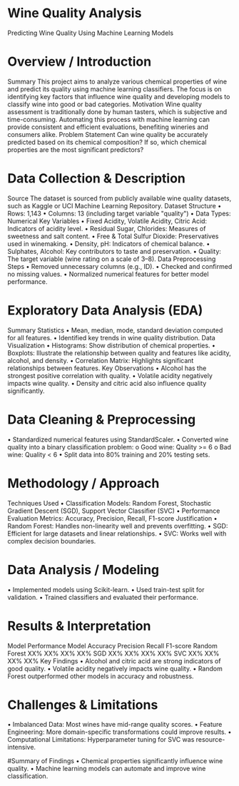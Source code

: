 # Wine Quality Analysis

Predicting Wine Quality Using Machine Learning Models

# Overview / Introduction
Summary
This project aims to analyze various chemical properties of wine and predict its quality using machine learning classifiers. The focus is on identifying key factors that influence wine quality and developing models to classify wine into good or bad categories.
Motivation
Wine quality assessment is traditionally done by human tasters, which is subjective and time-consuming. Automating this process with machine learning can provide consistent and efficient evaluations, benefiting wineries and consumers alike.
Problem Statement
Can wine quality be accurately predicted based on its chemical composition? If so, which chemical properties are the most significant predictors?

# Data Collection & Description
Source
The dataset is sourced from publicly available wine quality datasets, such as Kaggle or UCI Machine Learning Repository.
Dataset Structure
•	Rows: 1,143
•	Columns: 13 (including target variable "quality")
•	Data Types: Numerical
Key Variables
•	Fixed Acidity, Volatile Acidity, Citric Acid: Indicators of acidity level.
•	Residual Sugar, Chlorides: Measures of sweetness and salt content.
•	Free & Total Sulfur Dioxide: Preservatives used in winemaking.
•	Density, pH: Indicators of chemical balance.
•	Sulphates, Alcohol: Key contributors to taste and preservation.
•	Quality: The target variable (wine rating on a scale of 3–8).
Data Preprocessing Steps
•	Removed unnecessary columns (e.g., ID).
•	Checked and confirmed no missing values.
•	Normalized numerical features for better model performance.

# Exploratory Data Analysis (EDA)
Summary Statistics
•	Mean, median, mode, standard deviation computed for all features.
•	Identified key trends in wine quality distribution.
Data Visualization
•	Histograms: Show distribution of chemical properties.
•	Boxplots: Illustrate the relationship between quality and features like acidity, alcohol, and density.
•	Correlation Matrix: Highlights significant relationships between features.
Key Observations
•	Alcohol has the strongest positive correlation with quality.
•	Volatile acidity negatively impacts wine quality.
•	Density and citric acid also influence quality significantly.

# Data Cleaning & Preprocessing
•	Standardized numerical features using StandardScaler.
•	Converted wine quality into a binary classification problem: 
o	Good wine: Quality >= 6
o	Bad wine: Quality < 6
•	Split data into 80% training and 20% testing sets.

# Methodology / Approach
Techniques Used
•	Classification Models: Random Forest, Stochastic Gradient Descent (SGD), Support Vector Classifier (SVC)
•	Performance Evaluation Metrics: Accuracy, Precision, Recall, F1-score
Justification
•	Random Forest: Handles non-linearity well and prevents overfitting.
•	SGD: Efficient for large datasets and linear relationships.
•	SVC: Works well with complex decision boundaries.

# Data Analysis / Modeling
•	Implemented models using Scikit-learn.
•	Used train-test split for validation.
•	Trained classifiers and evaluated their performance.

# Results & Interpretation
Model Performance
Model	Accuracy	Precision	Recall	F1-score
Random Forest	XX%	XX%	XX%	XX%
SGD	XX%	XX%	XX%	XX%
SVC	XX%	XX%	XX%	XX%
Key Findings
•	Alcohol and citric acid are strong indicators of good quality.
•	Volatile acidity negatively impacts wine quality.
•	Random Forest outperformed other models in accuracy and robustness.

# Challenges & Limitations
•	Imbalanced Data: Most wines have mid-range quality scores.
•	Feature Engineering: More domain-specific transformations could improve results.
•	Computational Limitations: Hyperparameter tuning for SVC was resource-intensive.

#Summary of Findings
•	Chemical properties significantly influence wine quality.
•	Machine learning models can automate and improve wine classification.
